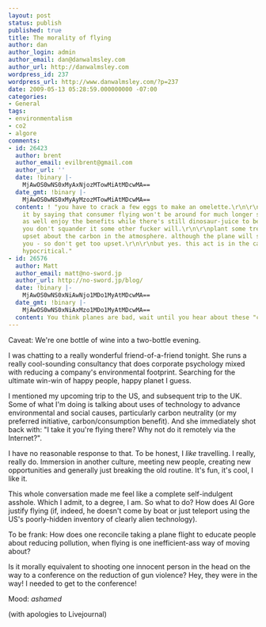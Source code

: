 ```yaml
---
layout: post
status: publish
published: true
title: The morality of flying
author: dan
author_login: admin
author_email: dan@danwalmsley.com
author_url: http://danwalmsley.com
wordpress_id: 237
wordpress_url: http://www.danwalmsley.com/?p=237
date: 2009-05-13 05:28:59.000000000 -07:00
categories:
- General
tags:
- environmentalism
- co2
- algore
comments:
- id: 26423
  author: brent
  author_email: evilbrent@gmail.com
  author_url: ''
  date: !binary |-
    MjAwOS0wNS0xMyAxNjozMTowMiAtMDcwMA==
  date_gmt: !binary |-
    MjAwOS0wNS0xMyAyMzozMTowMiAtMDcwMA==
  content: ! "you have to crack a few eggs to make an omelette.\r\n\r\nyou reconcile
    it by saying that consumer flying won't be around for much longer so you might
    as well enjoy the benefits while there's still dinosaur-juice to be found. If
    you don't squander it some other fucker will.\r\n\r\nplant some trees if you're
    upset about the carbon in the atmosphere. although the plane will still fly without
    you - so don't get too upset.\r\n\r\nbut yes. this act is in the category of justifiably
    hypocritical."
- id: 26576
  author: Matt
  author_email: matt@no-sword.jp
  author_url: http://no-sword.jp/blog/
  date: !binary |-
    MjAwOS0wNS0xNiAwNjo1MDo1MyAtMDcwMA==
  date_gmt: !binary |-
    MjAwOS0wNS0xNiAxMzo1MDo1MyAtMDcwMA==
  content: You think planes are bad, wait until you hear about these "car" things.
---
```

Caveat: We're one bottle of wine into a two-bottle evening.

I was chatting to a really wonderful friend-of-a-friend tonight. She runs a really cool-sounding consultancy that does corporate psychology mixed with reducing a company's environmental footprint. Searching for the ultimate win-win of happy people, happy planet I guess.

I mentioned my upcoming trip to the US, and subsequent trip to the UK. Some of what I'm doing is talking about uses of technology to advance environmental and social causes, particularly carbon neutrality (or my preferred initiative, carbon/consumption benefit). And she immediately shot back with: "I take it you're flying there? Why not do it remotely via the Internet?".

I have no reasonable response to that. To be honest, I _like_ travelling. I really, really do. Immersion in another culture, meeting new people, creating new opportunities and generally just breaking the old routine. It's fun, it's cool, I like it.

This whole conversation made me feel like a complete self-indulgent asshole. Which I admit, to a degree, I am. So what to do? How does Al Gore justify flying (if, indeed, he doesn't come by boat or just teleport using the US's poorly-hidden inventory of clearly alien technology).

To be frank: How does one reconcile taking a plane flight to educate people about reducing pollution, when flying is one inefficient-ass way of moving about?

Is it morally equivalent to shooting one innocent person in the head on the way to a conference on the reduction of gun violence? Hey, they were in the way! I needed to get to the conference!

Mood: *ashamed*

(with apologies to Livejournal)
